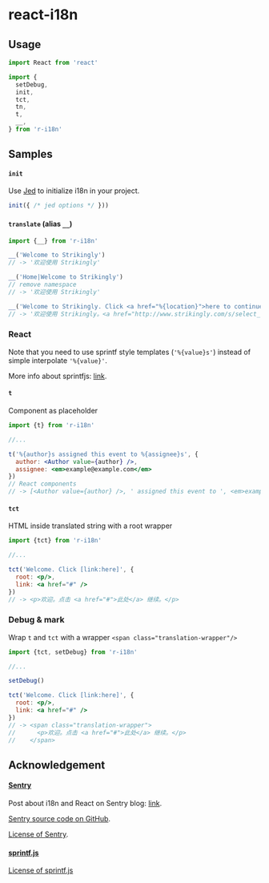 # react-i18n

## Usage

```jsx
import React from 'react'

import {
  setDebug, 
  init, 
  tct, 
  tn, 
  t, 
  __, 
} from 'r-i18n'
```

## Samples

#### `init`
Use [Jed](http://slexaxton.github.io/Jed) to initialize i18n in your project.

```jsx
init({ /* jed options */ })) 
```

#### `translate` (alias `__`)

```jsx
import {__} from 'r-i18n'

__('Welcome to Strikingly')  
// -> '欢迎使用 Strikingly'

__('Home|Welcome to Strikingly')  
// remove namespace
// -> '欢迎使用 Strikingly'

__('Welcome to Strikingly. Click <a href="%{location}">here to continue</a>.', { location: 'http://www.strikingly.com/s/select_template' }) 
// -> '欢迎使用 Strikingly。<a href="http://www.strikingly.com/s/select_template">按此继续</a>。'
```

### React

Note that you need to use sprintf style templates (`'%{value}s'`) instead of simple interpolate `'%{value}'`.

More info about sprintfjs: [link](https://github.com/alexei/sprintf.js).

#### `t`

Component as placeholder

```jsx
import {t} from 'r-i18n'

//...

t('%{author}s assigned this event to %{assignee}s', {
  author: <Author value={author} />,
  assignee: <em>example@example.com</em>
})
// React components
// -> [<Author value={author} />, ' assigned this event to ', <em>example@example.com</em>]
```

#### `tct`

HTML inside translated string with a root wrapper

```jsx
import {tct} from 'r-i18n'

//...

tct('Welcome. Click [link:here]', {
  root: <p/>,
  link: <a href="#" />
})
// -> <p>欢迎。点击 <a href="#">此处</a> 继续。</p>
```

### Debug & mark

Wrap `t` and `tct` with a wrapper `<span class="translation-wrapper"/>`

```jsx
import {tct, setDebug} from 'r-i18n'

//...

setDebug()

tct('Welcome. Click [link:here]', {
  root: <p/>,
  link: <a href="#" />
})
// -> <span class="translation-wrapper">
//      <p>欢迎。点击 <a href="#">此处</a> 继续。</p>
//    </span>
```

## Acknowledgement

#### [Sentry](https://github.com/getsentry/sentry)

Post about i18n and React on Sentry blog: [link](https://blog.getsentry.com/2016/01/07/react-i18n.html).

[Sentry source code on GitHub](https://github.com/getsentry/sentry/blob/f489a20c6d5318aba2f30fec0d745835436a94f7/src/sentry/static/sentry/app/locale.jsx).

[License of Sentry](./LICENSE-Sentry).

#### [sprintf.js](https://github.com/alexei/sprintf.js)

[License of sprintf.js](./LICENSE-sprintfjs)
